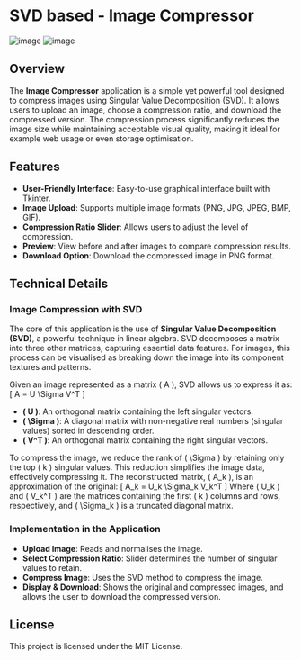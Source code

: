 # SVD based - Image Compressor

![image](https://github.com/user-attachments/assets/ac2c1d55-d937-49ed-b24b-2389934c46d6)
![image](https://github.com/user-attachments/assets/cfa7a762-f958-4053-88f5-a2d1f7a30c85)

## Overview
The **Image Compressor** application is a simple yet powerful tool designed to compress images using Singular Value Decomposition (SVD). It allows users to upload an image, choose a compression ratio, and download the compressed version. The compression process significantly reduces the image size while maintaining acceptable visual quality, making it ideal for example web usage or even storage optimisation.

## Features
- **User-Friendly Interface**: Easy-to-use graphical interface built with Tkinter.
- **Image Upload**: Supports multiple image formats (PNG, JPG, JPEG, BMP, GIF).
- **Compression Ratio Slider**: Allows users to adjust the level of compression.
- **Preview**: View before and after images to compare compression results.
- **Download Option**: Download the compressed image in PNG format.

## Technical Details
### Image Compression with SVD
The core of this application is the use of **Singular Value Decomposition (SVD)**, a powerful technique in linear algebra. SVD decomposes a matrix into three other matrices, capturing essential data features. For images, this process can be visualised as breaking down the image into its component textures and patterns.

Given an image represented as a matrix \( A \), SVD allows us to express it as:
\[ A = U \Sigma V^T \]
- **\( U \)**: An orthogonal matrix containing the left singular vectors.
- **\( \Sigma \)**: A diagonal matrix with non-negative real numbers (singular values) sorted in descending order.
- **\( V^T \)**: An orthogonal matrix containing the right singular vectors.

To compress the image, we reduce the rank of \( \Sigma \) by retaining only the top \( k \) singular values. This reduction simplifies the image data, effectively compressing it. The reconstructed matrix, \( A_k \), is an approximation of the original:
\[ A_k = U_k \Sigma_k V_k^T \]
Where \( U_k \) and \( V_k^T \) are the matrices containing the first \( k \) columns and rows, respectively, and \( \Sigma_k \) is a truncated diagonal matrix.

### Implementation in the Application
- **Upload Image**: Reads and normalises the image.
- **Select Compression Ratio**: Slider determines the number of singular values to retain.
- **Compress Image**: Uses the SVD method to compress the image.
- **Display & Download**: Shows the original and compressed images, and allows the user to download the compressed version.

## License
This project is licensed under the MIT License.
